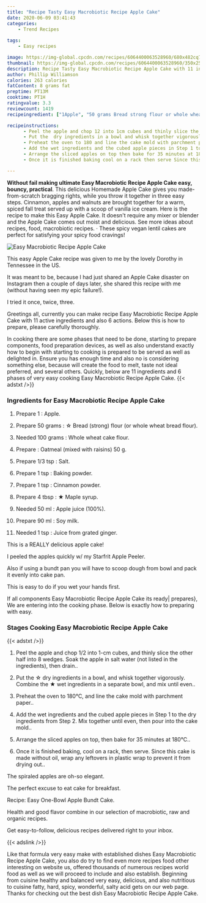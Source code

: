 ```yaml
---
title: "Recipe Tasty Easy Macrobiotic Recipe Apple Cake"
date: 2020-06-09 03:41:43
categories:
    - Trend Recipes
    
tags:
    - Easy recipes

image: https://img-global.cpcdn.com/recipes/6064400063528960/680x482cq70/easy-macrobiotic-recipe-apple-cake-recipe-main-photo.jpg
thumbnail: https://img-global.cpcdn.com/recipes/6064400063528960/350x250cq70/easy-macrobiotic-recipe-apple-cake-recipe-main-photo.jpg
description: Recipe Tasty Easy Macrobiotic Recipe Apple Cake with 11 ingredients and 6 stages of easy cooking.
author: Phillip Williamson
calories: 263 calories
fatContent: 8 grams fat
preptime: PT13M
cooktime: PT1H
ratingvalue: 3.3
reviewcount: 1419
recipeingredient: ["1Apple", "50 grams Bread strong flour or whole wheat bread flour", "100 gramsWhole wheat cake flour", "Oatmeal mixed with raisins 50 g", "1/3 tspSalt", "1 tspBaking powder", "1 tspCinnamon powder", "4 tbsp Maple syrup", "50 mlApple juice 100", "90 mlSoy milk", "1 tspJuice from grated ginger"]

recipeinstructions: 
      - Peel the apple and chop 12 into 1cm cubes and thinly slice the other half into 8 wedges Soak the apple in salt water not listed in the ingredients then drain 
      - Put the  dry ingredients in a bowl and whisk together vigorously Combine the  wet ingredients in a separate bowl and mix until even 
      - Preheat the oven to 180 and line the cake mold with parchment paper 
      - Add the wet ingredients and the cubed apple pieces in Step 1 to the dry ingredients from Step 2 Mix together until even then pour into the cake mold 
      - Arrange the sliced apples on top then bake for 35 minutes at 180 
      - Once it is finished baking cool on a rack then serve Since this cake is made without oil wrap any leftovers in plastic wrap to prevent it from drying out

---
```




**Without fail making ultimate Easy Macrobiotic Recipe Apple Cake easy, bouncy, practical**. This delicious Homemade Apple Cake gives you made-from-scratch bragging rights, while you throw it together in three easy steps. Cinnamon, apples and walnuts are brought together for a warm, spiced fall treat served up with a scoop of vanilla ice cream. Here is the recipe to make this Easy Apple Cake. It doesn&#39;t require any mixer or blender and the Apple Cake comes out moist and delicious. See more ideas about recipes, food, macrobiotic recipes. · These spicy vegan lentil cakes are perfect for satisfying your spicy food cravings!


![Easy Macrobiotic Recipe Apple Cake](https://img-global.cpcdn.com/recipes/6064400063528960/680x482cq70/easy-macrobiotic-recipe-apple-cake-recipe-main-photo.jpg "Easy Macrobiotic Recipe Apple Cake")



This easy Apple Cake recipe was given to me by the lovely Dorothy in Tennessee in the US.

It was meant to be, because I had just shared an Apple Cake disaster on Instagram then a couple of days later, she shared this recipe with me (without having seen my epic failure!).

I tried it once, twice, three.


Greetings all, currently you can make recipe Easy Macrobiotic Recipe Apple Cake with 11 active ingredients and also 6 actions. Below this is how to prepare, please carefully thoroughly.

In cooking there are some phases that need to be done, starting to prepare components, food preparation devices, as well as also understand exactly how to begin with starting to cooking is prepared to be served as well as delighted in. Ensure you has enough time and also no is considering something else, because will create the food to melt, taste not ideal preferred, and several others. Quickly, below are 11 ingredients and 6 phases of very easy cooking Easy Macrobiotic Recipe Apple Cake.
{{< adstxt />}}

### Ingredients for Easy Macrobiotic Recipe Apple Cake


1. Prepare 1 : Apple.

1. Prepare 50 grams : ☆ Bread (strong) flour (or whole wheat bread flour).

1. Needed 100 grams : Whole wheat cake flour.

1. Prepare  : Oatmeal (mixed with raisins) 50 g.

1. Prepare 1/3 tsp : Salt.

1. Prepare 1 tsp : Baking powder.

1. Prepare 1 tsp : Cinnamon powder.

1. Prepare 4 tbsp : ★ Maple syrup.

1. Needed 50 ml : Apple juice (100%).

1. Prepare 90 ml : Soy milk.

1. Needed 1 tsp : Juice from grated ginger.


This is a REALLY delicious apple cake!

I peeled the apples quickly w/ my Starfrit Apple Peeler.

Also if using a bundt pan you will have to scoop dough from bowl and pack it evenly into cake pan.

This is easy to do if you wet your hands first.


If all components Easy Macrobiotic Recipe Apple Cake its ready| prepares}, We are entering into the cooking phase. Below is exactly how to preparing with easy.

### Stages Cooking Easy Macrobiotic Recipe Apple Cake

{{< adstxt />}}


1. Peel the apple and chop 1/2 into 1-cm cubes, and thinly slice the other half into 8 wedges. Soak the apple in salt water (not listed in the ingredients), then drain..



1. Put the ☆ dry ingredients in a bowl, and whisk together vigorously. Combine the ★ wet ingredients in a separate bowl, and mix until even..



1. Preheat the oven to 180℃, and line the cake mold with parchment paper..



1. Add the wet ingredients and the cubed apple pieces in Step 1 to the dry ingredients from Step 2. Mix together until even, then pour into the cake mold..



1. Arrange the sliced apples on top, then bake for 35 minutes at 180℃..



1. Once it is finished baking, cool on a rack, then serve. Since this cake is made without oil, wrap any leftovers in plastic wrap to prevent it from drying out..




The spiraled apples are oh-so elegant.

The perfect excuse to eat cake for breakfast.

Recipe: Easy One-Bowl Apple Bundt Cake.

Health and good flavor combine in our selection of macrobiotic, raw and organic recipes.

Get easy-to-follow, delicious recipes delivered right to your inbox.


{{< adslink />}}

Like that formula very easy make with established dishes Easy Macrobiotic Recipe Apple Cake, you also do try to find even more recipes food other interesting on website us, offered thousands of numerous recipes world food as well as we will proceed to include and also establish. Beginning from cuisine healthy and balanced very easy, delicious, and also nutritious to cuisine fatty, hard, spicy, wonderful, salty acid gets on our web page. Thanks for checking out the best dish Easy Macrobiotic Recipe Apple Cake.
